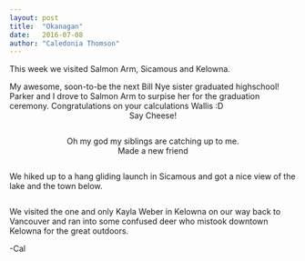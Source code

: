 ```yaml
---
layout: post
title:  "Okanagan"
date:   2016-07-08
author: "Caledonia Thomson"
---
```


This week we visited Salmon Arm, Sicamous and Kelowna.
<div class="row vertical-align">
<div class="col-sm-8 col-xs-12">
	<a href="http://res.cloudinary.com/vegemitesoup/image/upload/v1470606854/Okanagan/2.jpg"><img class="lazy" data-original="http://res.cloudinary.com/vegemitesoup/image/upload/v1470606854/Okanagan/2.jpg" /></a>   
</div>
<div class="col-sm-4 col-xs-12">
My awesome, soon-to-be the next Bill Nye sister graduated highschool! Parker and I drove to Salmon Arm to surpise her for the graduation ceremony. Congratulations on your calculations Wallis :D
</div>
</div>

<center>Say Cheese!</center>

<div class="col-sm-12 col-xs-12">
<a href="http://res.cloudinary.com/vegemitesoup/image/upload/v1470606854/Okanagan/1.jpg"><img class="lazy" data-original="http://res.cloudinary.com/vegemitesoup/image/upload/v1470606854/Okanagan/1.jpg" /></a>
</div>

<a href="http://res.cloudinary.com/vegemitesoup/image/upload/v1470606854/Okanagan/5_1.jpg"><img class="lazy" data-original="http://res.cloudinary.com/vegemitesoup/image/upload/v1470606854/Okanagan/5_1.jpg" /></a>

<div class="row vertical-align">
<div class="col-sm-6 col-xs-12">                
	<a href="http://res.cloudinary.com/vegemitesoup/image/upload/v1470606854/Okanagan/6.jpg"><img class="lazy" data-original="http://res.cloudinary.com/vegemitesoup/image/upload/v1470606854/Okanagan/6.jpg" /></a>
</div>  

<div class="col-sm-6 col-xs-12">           
	<a href="http://res.cloudinary.com/vegemitesoup/image/upload/v1470606854/Okanagan/7.jpg"><img class="lazy" data-original="http://res.cloudinary.com/vegemitesoup/image/upload/v1470411692/Okanagan/7.jpg" /></a>
	<center>Oh my god my siblings are catching up to me.</center>
</div>
</div>

<div class="row vertical-align">
<div class="col-sm-6 col-xs-12">                
	<a href="http://res.cloudinary.com/vegemitesoup/image/upload/v1470606854/Okanagan/8.jpg"><img class="lazy" data-original="http://res.cloudinary.com/vegemitesoup/image/upload/v1470606854/Okanagan/8.jpg" /></a>
</div>  

<div class="col-sm-6 col-xs-12">           
	<a href="http://res.cloudinary.com/vegemitesoup/image/upload/v1470606854/Okanagan/9.jpg"><img class="lazy" data-original="http://res.cloudinary.com/vegemitesoup/image/upload/v1470411692/Okanagan/9.jpg" /></a>
</div>
</div>

<center>Made a new friend</center>
<a href="http://res.cloudinary.com/vegemitesoup/image/upload/v1470606854/Okanagan/11.jpg"><img class="lazy" data-original="http://res.cloudinary.com/vegemitesoup/image/upload/v1470606854/Okanagan/11.jpg" /></a>

<a href="http://res.cloudinary.com/vegemitesoup/image/upload/v1470606854/Okanagan/12.jpg"><img class="lazy" data-original="http://res.cloudinary.com/vegemitesoup/image/upload/v1470606854/Okanagan/12.jpg" /></a>

<div class="row vertical-align">
<div class="col-sm-6 col-xs-12">                
	We hiked up to a hang gliding launch in Sicamous and got a nice view of the lake and the town below.
</div>  
<div class="col-sm-6 col-xs-12">                  
	<a href="http://res.cloudinary.com/vegemitesoup/image/upload/v1470606854/Okanagan/13.jpg"><img class="lazy" data-original="http://res.cloudinary.com/vegemitesoup/image/upload/v1470606854/Okanagan/13.jpg" /></a>
</div>  
</div>

<a href="http://res.cloudinary.com/vegemitesoup/image/upload/v1470606850/Okanagan/20.jpg"><img class="lazy" data-original="http://res.cloudinary.com/vegemitesoup/image/upload/v1470606850/Okanagan/20.jpg" /></a>

<div class="row vertical-align">
<div class="col-sm-5 col-xs-12">                  
	<a href="http://res.cloudinary.com/vegemitesoup/image/upload/v1470606854/Okanagan/17.jpg"><img class="lazy" data-original="http://res.cloudinary.com/vegemitesoup/image/upload/v1470606854/Okanagan/17.jpg" /></a>
</div> 
<div class="col-sm-7 col-xs-12">                  
	<a href="http://res.cloudinary.com/vegemitesoup/image/upload/v1470606854/Okanagan/15.jpg"><img class="lazy" data-original="http://res.cloudinary.com/vegemitesoup/image/upload/v1470606854/Okanagan/15.jpg" /></a>
</div>    
</div>
We visited the one and only Kayla Weber in Kelowna on our way back to Vancouver and ran into some confused deer who mistook downtown Kelowna for the great outdoors.
<a href="http://res.cloudinary.com/vegemitesoup/image/upload/v1470606850/Okanagan/flowers.jpg"><img class="lazy" data-original="http://res.cloudinary.com/vegemitesoup/image/upload/v1470606850/Okanagan/flowers.jpg" /></a>

-Cal